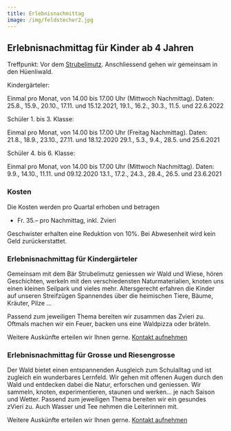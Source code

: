 ```yaml
---
title: Erlebnisnachmittag
image: /img/feldstecher2.jpg
---
```


## Erlebnisnachmittag für Kinder ab 4 Jahren

Treffpunkt: Vor dem <a href="/contact">Strubelimutz</a>. Anschliessend gehen wir gemeinsam in den Hüenliwald.

Kindergärteler:

Einmal pro Monat, von 14.00 bis 17.00 Uhr (Mittwoch Nachmittag). Daten: 25.8., 15.9., 20.10., 17.11. und 15.12.2021,
19.1., 16.2., 30.3., 11.5. und 22.6.2022

Schüler 1. bis 3. Klasse:

Einmal pro Monat, von 14.00 bis 17.00 Uhr (Freitag Nachmittag). Daten: 21.8., 18.9., 23.10., 27.11. und 18.12.2020
29.1., 5.3., 9.4., 28.5. und 25.6.2021

Schüler 4. bis 6. Klasse:

Einmal pro Monat, von 14.00 bis 17.00 Uhr (Mittwoch Nachmittag). Daten: 9.9., 14.10., 11.11. und 09.12.2020
13.1., 17.2., 24.3., 28.4., 26.5. und 23.6.2021

### Kosten

Die Kosten werden pro Quartal erhoben und betragen

- Fr. 35.– pro Nachmittag, inkl. Zvieri

Geschwister erhalten eine Reduktion von 10%.
Bei Abwesenheit wird kein Geld zurückerstattet.

### Erlebnisnachmittag für Kindergärteler

Gemeinsam mit dem Bär Strubelimutz geniessen wir Wald und
Wiese, hören Geschichten, werkeln mit den verschiedensten
Naturmaterialien, knoten uns einen kleinen Seilpark und vieles
mehr. Altersgerecht erfahren die Kinder auf unseren Streifzügen
Spannendes über die heimischen Tiere, Bäume, Kräuter, Pilze …

Passend zum jeweiligen Thema bereiten wir zusammen das Zvieri
zu. Oftmals machen wir ein Feuer, backen uns eine Waldpizza
oder bräteln.

Weitere Auskünfte erteilen wir Ihnen gerne. <a href="/contact">Kontakt aufnehmen</a>

### Erlebnisnachmittag für Grosse und Riesengrosse

Der Wald bietet einen entspannenden Ausgleich zum Schulalltag
und ist zugleich ein wunderbares Lernfeld. Wir gehen mit offenen
Augen durch den Wald und entdecken dabei die Natur, erforschen
und geniessen. Wir sammeln, knoten, experimentieren, staunen
und werken… je nach Saison und Wetter.
Passend zum jeweiligen Thema bereiten wir ein gesundes zVieri
zu. Auch Wasser und Tee nehmen die Leiterinnen mit.

Weitere Auskünfte erteilen wir Ihnen gerne. <a href="/contact">Kontakt aufnehmen</a>
